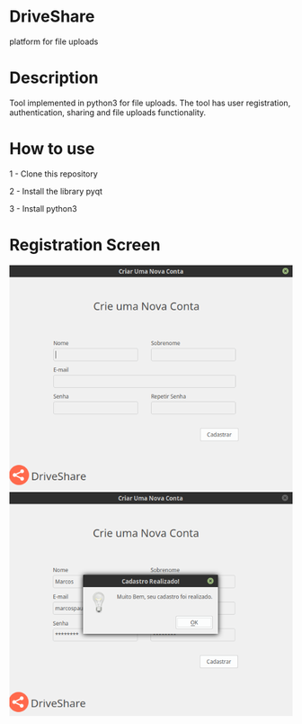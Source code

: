 # DriveShare
platform for file uploads

# Description
Tool implemented in python3 for file uploads. The tool has user registration, authentication, sharing and file uploads functionality.
# How to use
1 - Clone this repository

2 - Install the library pyqt

3 - Install python3

# Registration Screen

<img src="screenshots/Registre.png" width="700px">
<img src="screenshots/Success.png" width="700px">


